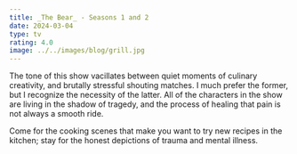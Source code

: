 ```yaml
---
title: _The Bear_ - Seasons 1 and 2
date: 2024-03-04
type: tv
rating: 4.0
image: ../../images/blog/grill.jpg
---
```


The tone of this show vacillates between quiet moments of culinary creativity, and brutally stressful shouting matches. I much prefer the former, but I recognize the necessity of the latter. All of the characters in the show are living in the shadow of tragedy, and the process of healing that pain is not always a smooth ride.

Come for the cooking scenes that make you want to try new recipes in the kitchen; stay for the honest depictions of trauma and mental illness.